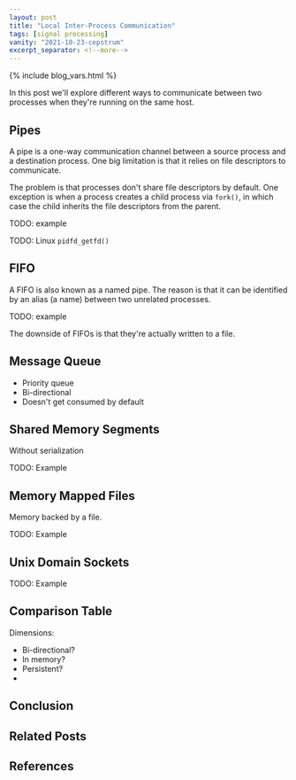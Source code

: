 ```yaml
---
layout: post
title: "Local Inter-Process Communication"
tags: [signal processing]
vanity: "2021-10-23-cepstrum"
excerpt_separator: <!--more-->
---
```


{% include blog_vars.html %}

In this post we'll explore different ways to communicate between two processes when they're running on the same host.

## Pipes

A pipe is a one-way communication channel between a source process and a destination process. One big limitation is that it relies on file descriptors to communicate.

The problem is that processes don't share file descriptors by default. One exception is when a process creates a child process via `fork()`, in which case the child inherits the file descriptors from the parent.

TODO: example



TODO: Linux `pidfd_getfd()`

## FIFO

A FIFO is also known as a named pipe. The reason is that it can be identified by an alias (a name) between two unrelated processes.

TODO: example

The downside of FIFOs is that they're actually written to a file.

## Message Queue

* Priority queue
* Bi-directional
* Doesn't get consumed by default

## Shared Memory Segments

Without serialization

TODO: Example

## Memory Mapped Files

Memory backed by a file.

TODO: Example

## Unix Domain Sockets

TODO: Example


## Comparison Table

Dimensions:

* Bi-directional?
* In memory?
* Persistent?
*

## Conclusion

## Related Posts

## References
